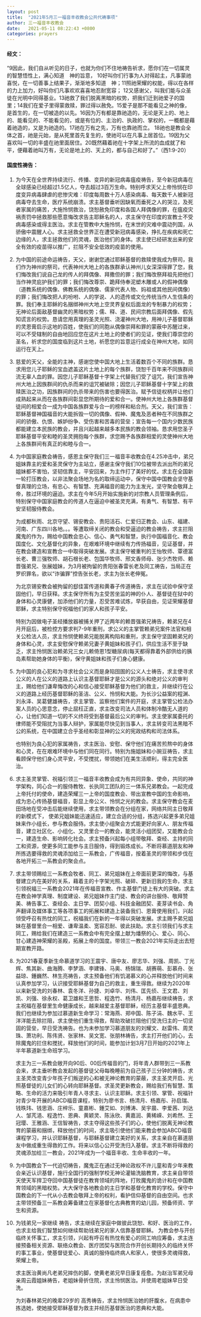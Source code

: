 ```yaml
---
layout: post
title:  "2021年5月三一福音丰收教会公共代祷事项"
author: 三一福音丰收教会
date:   2021-05-11 08:22:43 +0800
categories: prayers
---
```


#### 经文：

“9因此，我们自从听见的日子，也就为你们不住地祷告祈求，愿你们在一切属灵的智慧悟性上，满心知道　神的旨意， 10好叫你们行事为人对得起主，凡事蒙祂喜悦，在一切善事上结果子，渐渐地多知道　神；11照祂荣耀的权能，得以在各样的力上加力，好叫你们凡事欢欢喜喜地忍耐宽容； 12又感谢父，叫我们能与众圣徒在光明中同得基业。13祂救了我们脱离黑暗的权势，把我们迁到祂爱子的国里；14我们在爱子里得蒙救赎，罪过得以赦免。15爱子是那不能看见之神的像，是首生的，在一切被造的以先。16因为万有都是靠祂造的，无论是天上的、地上的、能看见的、不能看见的，或是有位的、主治的、执政的、掌权的，一概都是藉着祂造的，又是为祂造的。17祂在万有之先，万有也靠祂而立。 18祂也是教会全体之首，祂是元始，是从死里首先复生的，使祂可以在凡事上居首位。19因为父喜欢叫一切的丰盛在祂里面居住。20既然藉着祂在十字架上所流的血成就了和平，便藉着祂叫万有，无论是地上的、天上的，都与自己和好了。”（西1:9-20）

#### 国度性祷告：

1. 为今天在全世界持续流行、传播、变异的新冠病毒瘟疫祷告，至今新冠病毒在全球感染已经超过1.5亿人，夺去超过3百万生命。特别呼求天父上帝怜悯在印度变异病毒肆虐的悲惨灾难：印度每周数十万人感染病毒、每天数千人被新冠病毒夺去生命，医疗系统崩溃。求主基督垂听因缺氧而垂死之人的哭泣，及死者家属的痛苦，大施怜悯救治，饶恕赦免印度和各国人拜偶像的罪，在瘟疫灾祸责罚中拯救那些愿意悔改求告主耶稣名的人，求主保守在印度的宣教士不受病毒感染或得主医治。求主在管教中大施怜悯，在末世的灾难中震动列国，从骄傲中震醒人心。求主拯救全世界正在遭受新冠病毒感染，挣扎在疾病和死亡边缘的人，求主拯救他们的灵魂，医治他们的身体。求主使已经研发出来的安全有效的疫苗得以推广，拦阻不安全低效的疫苗的使用。

1. 为中国的前途命运祷告，天父，谢谢您通过耶稣基督的救赎使我成为祭司，我们作为神州的祭司，代表神州大地上的各族群承认神州儿女深深得罪了您，我们悔改我们说自己龙的传人的拜偶像、拜撒但的罪；我们悔改祭拜祖先把他们当作神灵庇护我们的罪；我们悔改尊崇、跪拜侍奉泥塑木雕或人的假神偶像（道教系统的偶像、佛教系统的偶像、儒家代表人物、妈祖或其他民间偶像）的罪；我们悔改把人的吩咐、人的学说、人的遗传或文化传统当作人生信条的罪。我们奉主耶稣的名捆绑神州大地上空灵界皇权后面龙的专制暴力的权势；无神论后面敌基督幽灵的黑暗权势；儒、释、道、民间宗教后面拜偶像、假先知谎言的权势。恳请您用真理的圣灵光照、浇灌神州大地，用神儿子基督耶稣的灵恩膏启示这地的百姓，使我们的同胞从偶像崇拜和罪的蒙蔽中苏醒过来，可以不受辖制的自由地回应您在这片土地上的使者们的见证，使我们尊崇您的圣名，祈求您的国度临到这片土地，祈愿您的旨意运行成全在神州大地，如同运行在天上。

1. 慈爱的天父，全能的主神，感谢您使中国大地上生活着数百个不同的族群。恳求用您儿子耶稣的宝血遮盖这片土地上的每个族群，饶恕千百年来不同族群间流无辜人血的罪。因您儿子耶稣基督十字架上代替我们受了诅咒，我们宣告神州大地上因族群间的仇杀而来的诅咒被破除；因您儿子耶稣基督十字架上的救赎医治之功，因族群间的仇杀带来的伤害也要得医治。赋予信徒权柄并让他们成熟起来从而在各族群间彰显您所期待的爱和合一。使神州大地上各族群基督徒间的相爱合一成为中国各族群爱与合一的榜样和粘合剂。天父，我们宣告：耶稣基督神国福音的大能拆毁一切的偶像、假神、魔鬼及恶者种在不同族群之间的骄傲、仇恨、嫉妒纷争、受伤害和苦毒的营垒；宣告每一个国内少数民族都能建立本民族的教会，并且兴起越来越多本民族的教会领袖。恳求用您圣子耶稣基督平安和睦的圣灵拥抱每个族群，求您赐予各族群相爱的灵使神州大地上各族群间有真正的和睦与合一。

1. 为中国家庭教会祷告，感恩主保守我们三一福音丰收教会在4.25冲击中，弟兄姐妹靠主的爱和圣灵保守为主站立，感谢主保守我们10位被带去派出所的弟兄姐妹都不害怕，坚韧信靠主，平安回来，为主作打了美好的仗。求主在全国新一轮打压教会，以非法聚会场地为名的取缔运动中，保守中国中国教会坚守基督真理的立场，有忠心、有智慧、充满福音的能力为主发光，坚守聚会敬拜上帝，胜过环境的逼迫。求主在今年5月开始实施新的对宗教人员管理条例后，特别保守中国家庭教会的传道人在逼迫中被圣灵充满，有勇气、有智慧、有平安坚韧服侍教会。

   为成都秋雨、北京守望、锡安教会、贵阳活石、仁爱归正教会、山东、福建、河南、广东四川各地。。。等遭取缔关闭的教会和受逼迫的教会祷告，求主拦阻魔鬼的作为，赐给中国教会忠心、信心、勇气和智慧，执行中国福音化、教会国度化、文化基督化的异象，在艰难环境中继续有力传扬福音，见证基督，并在教会建造和宣教合一中取得突破发展。求主保守被重判的王怡牧师、覃德富长老、曹三强牧师、胡石根长老、包国华牧师、邢文香师母、张少杰牧师、赖晋强弟兄、张展姐妹，为3月被拘留的贵阳张春雷长老及同工祷告，当局正在罗织罪名，欲以“诈骗罪”控告张长老，求主为张长老伸冤。

   为北京锡安教会被拘留的郄佳富传道和黄春子传道祷告，求主在试验中保守坚固他们，早日获释。求主保守所有为主受苦坐监的神的仆人、基督徒在狱中的身体和心灵康健，加添他们的力量，忍受苦难试炼，早获自由，见证荣耀基督耶稣，求主特别保守祝福他们的家人和孩子平安。

   特别为因做电子圣经播放器被捕关押了近两年的赖晋强弟兄祷告，赖弟兄在4月开庭后，被检控方要求判7-9年重刑，求公义的主掌管赖弟兄案件法官和相关公检法人员，求主怜悯使赖弟兄能脱离构陷和重刑，求主保守坚固赖弟兄的身体和心灵，求主安慰保守赖弟兄妻子黄姐妹和孩子们，供应生活不至于缺乏，求主怜悯医治赖弟兄三女儿赖倚恩1型糖尿病(每天都得靠着外部供给的胰岛素帮助她身体的平衡)，保守黄姐妹和孩子们身心健康。

1. 为中国的良心犯和为寻求社会公义而是身陷囹圄的公义人士祷告，求主使寻求公义的人在公义的道路上认识主基督耶稣才是公义的源头和绝对公义的审判主，赐给他们谦卑悔改的心和信心接受耶稣基督为他们的救主，并继续行在公义的道路上经历基督耶稣的圣洁、公义、怜悯和大能。为长沙公益案的程渊、刘永泽、吴葛健雄祷告，求主掌管、监察他们案件的开庭，求主掌管公检法办案人员的心思意念，停止屈枉正直，求主改变司法人员和体制冷酷无人道的心，让他们知道一切的不义终将受到基督最后公义的审判。求主使家属委托的律师能不受阻扰为当事人辩护，家属能尽快见到当事人，求主转变司法黑暗不公的系统，在中国建立合乎圣经和彰显神的公义的宪政结构和司法体系。  

   也特别为良心犯的家属祷告，求主医治、安慰、保守他们在痛苦煎熬中的身体和心灵，在在艰难环境中与他们同在同行。特别为施姐妹和小豌豆祷告，求主看顾保守他们身心灵平安，不受搅扰，带领她们在美生活顺利，得主完全医治。

1. 求主圣灵掌管、祝福引领三一福音丰收教会成为有共同异象、使命，共同的神学架构，同心合一的服侍教牧、长执同工团队的三一体系兄弟教会。一起完成上帝托付的使命，建造荣耀三一上帝的国度教会、带出宣教中国的生命影响，成为忠心传扬基督福音，彰显上帝公义、怜悯之光的教会。求主保守教会在麦田场地在受冲击后能继续使用，求主带领教会在分组在家，网络共同主日敬拜的新模式下， 使弟兄姐妹能迅速适应，建立合适的分组，拣选兴起更多弟兄姐妹来作小组长，参与教会服侍。求主使小组聚会方式能更好向家人、朋友传福音，建立社区化、小组化、又灵里合一的教会，能灵活小组团契，又能教会合一，建造生命、影响转化社会。求主预备兴起每小组带敬拜、查经、主持的同工和资源，使更多同工能参与主日服侍，得到锻炼成长。不断将慕道朋友和神所拣选要得救的灵魂添加给三一系教会，广传福音，按着圣灵的带领和步伐在各地开拓三一系教会的聚会点。

1. 求主带领赐给三一系教会牧者、同工、弟兄姐妹在上帝面前更深的悔改，与基督建立内在美好的关系，藉着主的十字架光照、破碎、更新旧我的生命，求主引领祝福三一系教会2021年在传福音宣教、作主基督门徒上有大的突破。求主在教会神学真理、制度建设、弟兄姐妹作主门徒、教会的讲台服侍、敬拜赞美、祷告事工、查经会、主日学、团契小组、科技金融团契、麦芽读书会、角声翻译及媒体事工等各项事工的拓展和建造上装备我们、恩膏使用我们，兴起领受呼召有热忱的同工，祝福我们在新的一年得以突破发展。求主赐予弟兄姐妹在基督里合一相爱、谦卑温柔、宽容忍耐、彼此扶助。求主引领我们与求主同工，赐给我们在建造三一系教会中有完全摆上献为燔祭的心、爱心、同心、甘心建造神荣耀的圣殿，拓展上帝的国度。带领三一教会2021年实际走出去短期宣教开路。

1. 为2021春夏季新生命慕道学习的王震宇、唐中友、廖志华、刘强、周凯、丁光辉、焦其新、曲海腾、李梦涵、李建锋、马奥、杨锦瑞、胡赛萌、彭慕舟、张益琼、鍾巍然、林生亮祷告，求主预备他们有饥渴慕义的心并释放他们时间来认真参加学习，认识接受耶稣基督为自己的救主，重生得救。继续为2020年以来新受洗的刘春林、袁冬洋、孙捷、刘卓华、刘伟、匡先侦、王文君、刘凯、刘强、徐永权、葛卫雄和王思哲、程逸竹、杨清月、杨嘉彤继续祷告，求主祝福在基督里生命健康成长，越来越爱主基督耶稣，经历主基督丰盛恩典。我们也继续为参加过慕道新生命学习：常海燕、郑中国、陈子涓、魏水平、王洋洋能去除拦阻，求主使他们重生得救，帮助攻破拦阻他们受洗归主的一切坚固的营垒，早日受洗祷告。也为未参加学习慕道朋友的刘耀文、赵雷伟、周灵珠、萧功利、陈伟贤、张家林、吴文宽、张朋林祷告，求主打开他们的心，去除魔鬼的拦住和搅扰，释放他们的时间，能参加计划3月7日开始的2021年上半年慕道新生命班学习。

   求主为三一系教会敞开向90后、00后传福音的门，将年青人群带到三一系教会来，求主垂听教会发起的基督徒父母每晚睡前为自己孩子三分钟的祷告，求主圣灵改变青少年孩子们叛逆的心和被无神论教育的蒙蔽，求主圣灵开启、光照基督徒的儿女们的心转向耶稣基督。求圣灵更新教会，赐给我们有智慧、策略、生命的活力来吸引年青人寻求主、认识主耶稣。求主引领、掌管、祝福针对青少年开展的ABCD福音课程，特别为廖书言、杨清月、杨嘉彤、孙启瑞、钱昳玮、钱思涵、庄梓乐、童嘉彬、鍾艾如、刘博涛、吴宇晨、李爱茜、刘达人、邹芃浥、程逸竹、恩典、黄颖灵、陈泳欣、黄嘉润、黄稀嵘、刘希然、王冠璎、王雅涵、王信智祷告，求主夺得这些孩子们的心，使他们脱离无神论教育的蒙蔽和捆绑，释放他们的时间，求主吸引使他们能来教会参加ABCD福音课程学习，并认识耶稣基督，与耶稣基督建立美好的关系，求主亲自在慕道朋友中做成重生得救的工作。将来以信心公开受洗归入基督。求主不断将得救的灵魂添加给三一教会，2021年成为一个福音丰收、生命丰收的一年。  

1. 为中国教会下一代迫切祷告，魔鬼正在通过无神论政权不许儿童和青少年来教会亲近认识基督，施行全国行的强制学校无神论灌输洗脑教育，求主亲自带领天使天军捍卫夺回中国基督徒在教育领域的阵地，打败魔鬼的诡计和在中国教育领域的黑暗权势。大大保守各地教会的主日学和基督化教育的学校。保守中国教会的下一代从小去教会敬拜上帝的权利，看护信仰基督的自由空间。也求主带领预备三一系教会筹备建立在家基督化古典教育的幼儿园，预备师资、学生和资源。

1. 为钱弟兄一家继续 祷告，求主继续在家庭中做彼此饶恕、和好、医治的工作，也求主给我们智慧如何继续帮助钱弟兄的家人信靠基督耶稣。 为教会参与开创临终关怀事工，求主引领，兴起有呼召有热忱有爱心的同工响应筹备，求主连接预备相关资源、联络众教会、医疗团契与医院合作开创长期持久的临终关怀的事工事业，使基督徒爱心、真诚的服侍临终病人和家人，使很多灵魂得救，荣耀上帝。  

   求主医治黄尚凡老弟兄摔伤的脚，使黄老弟兄早日康复痊愈。为赵治军弟兄母亲周云霞姐妹祷告，老姐妹骨折住院，求主怜悯医治。并使周老姐妹早日受洗。  
   
   为刘春林弟兄的晚辈29岁的 高秀祷告，求主怜悯医治她的肝腹水，在病患中拣选她，使她接受耶稣基督为救主并经历基督医治的恩典和大能。